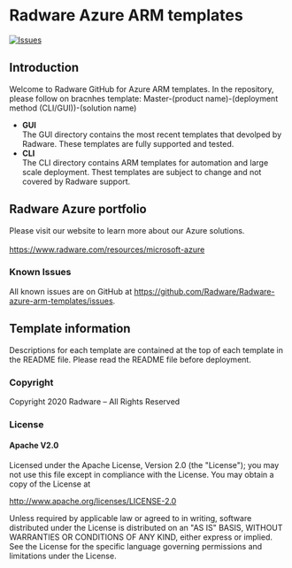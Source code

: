 # Radware Azure ARM templates

[![Issues](https://img.shields.io/github/issues/Radware/Radware-azure-arm-templates)](https://github.com/radware/Radware-azure-arm-templates/issues)

## Introduction
Welcome to Radware GitHub for Azure ARM templates.
In the repository, please follow on bracnhes template:
Master-(product name)-(deployment method (CLI/GUI))-(solution name)
  
  - **GUI**<br>
  The GUI directory contains the most recent templates that devolped by Radware.
  These templates are fully supported and tested.
   - **CLI**<br>
   The CLI directory contains ARM templates for automation and large scale deployment.
   Thest templates are subject to change and not covered by Radware support.

## Radware Azure portfolio


Please visit our website to learn more about our Azure solutions. <br> <br>  https://www.radware.com/resources/microsoft-azure 


### Known Issues
All known issues are on GitHub at https://github.com/Radware/Radware-azure-arm-templates/issues.

## Template information

Descriptions for each template are contained at the top of each template in the README file.
Please read the README file before deployment.
### Copyright

Copyright 2020 Radware – All Rights Reserved

### License

#### Apache V2.0

Licensed under the Apache License, Version 2.0 (the "License"); you may not use
this file except in compliance with the License. You may obtain a copy of the
License at

http://www.apache.org/licenses/LICENSE-2.0

Unless required by applicable law or agreed to in writing, software
distributed under the License is distributed on an "AS IS" BASIS,
WITHOUT WARRANTIES OR CONDITIONS OF ANY KIND, either express or implied.
See the License for the specific language governing permissions and limitations
under the License.
